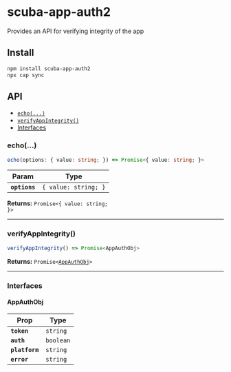 # scuba-app-auth2

Provides an API for verifying integrity of the app

## Install

```bash
npm install scuba-app-auth2
npx cap sync
```

## API

<docgen-index>

* [`echo(...)`](#echo)
* [`verifyAppIntegrity()`](#verifyappintegrity)
* [Interfaces](#interfaces)

</docgen-index>

<docgen-api>
<!--Update the source file JSDoc comments and rerun docgen to update the docs below-->

### echo(...)

```typescript
echo(options: { value: string; }) => Promise<{ value: string; }>
```

| Param         | Type                            |
| ------------- | ------------------------------- |
| **`options`** | <code>{ value: string; }</code> |

**Returns:** <code>Promise&lt;{ value: string; }&gt;</code>

--------------------


### verifyAppIntegrity()

```typescript
verifyAppIntegrity() => Promise<AppAuthObj>
```

**Returns:** <code>Promise&lt;<a href="#appauthobj">AppAuthObj</a>&gt;</code>

--------------------


### Interfaces


#### AppAuthObj

| Prop           | Type                 |
| -------------- | -------------------- |
| **`token`**    | <code>string</code>  |
| **`auth`**     | <code>boolean</code> |
| **`platform`** | <code>string</code>  |
| **`error`**    | <code>string</code>  |

</docgen-api>
